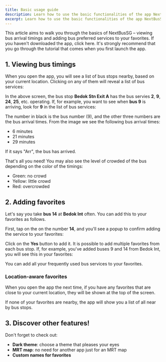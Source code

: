 ```yaml
---
title: Basic usage guide
description: Learn how to use the basic functionalities of the app NextBusSG
excerpt: Learn how to use the basic functionalities of the app NextBusSG
---
```


This article aims to walk you through the basics of NextBusSG – viewing bus arrival timings and adding bus preferred services to your favorites. If you haven't downloaded the app, click <nuxt-link to="/#download">here</nuxt-link>. It's strongly recommend that you go through the tutorial that comes when you first launch the app.

## 1. Viewing bus timings

When you open the app, you will see a list of bus stops nearby, based on your current location. Clicking on any of them will reveal a list of bus services:

<ImgComp src="basic/bus-timings-demo.png" :fullwidth="true" />

In the above screen, the bus stop **Bedok Stn Exit A** has the bus servies **2**, **9**, **24**, **25**, etc. operating. If, for example, you want to see when **bus 9** is arriving, look for **9** in the list of bus services:

<ImgComp src="basic/service-tile.png" />

The number in black is the bus number (9), and the other three numbers are the bus arrival times. From the image we see the following bus arrival times:

- <Clr color="green">6 m</Clr>inutes
- <Clr color="orange">21 m</Clr>inutes
- <Clr color="red">29 m</Clr>inutes

If it says "Arr", the bus has arrived.

That's all you need! You may also see the level of crowded of the bus depending on the color of the timings:

- <Clr color="green">Green</Clr>: no crowd
- <Clr color="orange">Yellow</Clr>: little crowd
- <Clr color="red">Red</Clr>: overcrowded

## 2. Adding favorites

Let's say you take **bus 14** at **Bedok Int** often. You can add this to your favorites as follows.

First, tap on the on the number **14**, and you'll see a popup to confirm adding the service to your favorites:

<ImgComp src="basic/favorites-prompt.png" />

Click on the <Clr color="accent">**Yes**</Clr> button to add it. It is possible to add multiple favorites from each bus stop. If, for example, you've added buses 9 and 14 from Bedok Int, you will see this in your favorites:

<ImgComp src="basic/favorites.png" />

You can add all your frequently used bus services to your favorites.


### Location-aware favorites

When you open the app the next time, if you have any favorites that are close to your current location, they will be shown at the top of the screen.

If none of your favorites are nearby, the app will show you a list of all near by bus stops.

## 3. Discover other features!

Don't forget to check out:
- **Dark theme**: choose a theme that pleases your eyes
- **MRT map**: no need for another app just for an MRT map
- **Custom names for favorites**